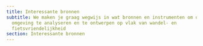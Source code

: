 ```yaml
---
title: Interessante bronnen
subtitle: We maken je graag wegwijs in wat bronnen en instrumenten om de
  omgeving te analyseren en te ontwerpen op vlak van wandel- en
  fietsvriendelijkheid
section: Interessante bronnen
---
```

